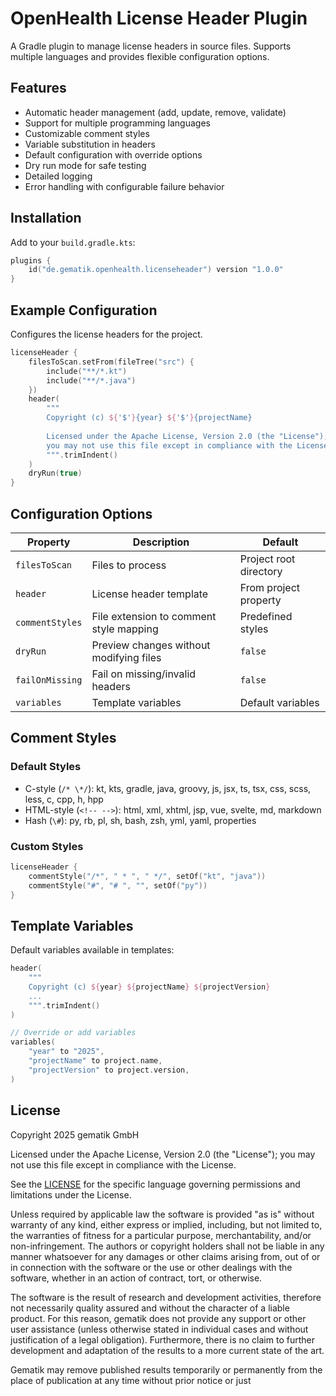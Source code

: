 # OpenHealth License Header Plugin

A Gradle plugin to manage license headers in source files. Supports multiple languages and provides flexible
configuration options.

## Features

- Automatic header management (add, update, remove, validate)
- Support for multiple programming languages
- Customizable comment styles
- Variable substitution in headers
- Default configuration with override options
- Dry run mode for safe testing
- Detailed logging
- Error handling with configurable failure behavior

## Installation

Add to your `build.gradle.kts`:

```kotlin
plugins {
    id("de.gematik.openhealth.licenseheader") version "1.0.0"
}
```

## Example Configuration

Configures the license headers for the project.

```kotlin
licenseHeader {
    filesToScan.setFrom(fileTree("src") {
        include("**/*.kt")
        include("**/*.java")
    })
    header(
        """
        Copyright (c) ${'$'}{year} ${'$'}{projectName}
        
        Licensed under the Apache License, Version 2.0 (the "License");
        you may not use this file except in compliance with the License.
        """.trimIndent()
    )
    dryRun(true)
}
```

## Configuration Options

| Property        | Description                             | Default                |
|-----------------|-----------------------------------------|------------------------|
| `filesToScan`   | Files to process                        | Project root directory |
| `header`        | License header template                 | From project property  |
| `commentStyles` | File extension to comment style mapping | Predefined styles      |
| `dryRun`        | Preview changes without modifying files | `false`                |
| `failOnMissing` | Fail on missing/invalid headers         | `false`                |
| `variables`     | Template variables                      | Default variables      |

## Comment Styles

### Default Styles

- C\-style (`/* \*/`): kt, kts, gradle, java, groovy, js, jsx, ts, tsx, css, scss, less, c, cpp, h, hpp
- HTML\-style (`<!-- -->`): html, xml, xhtml, jsp, vue, svelte, md, markdown
- Hash (`\#`): py, rb, pl, sh, bash, zsh, yml, yaml, properties

### Custom Styles

```kotlin
licenseHeader {
    commentStyle("/*", " * ", " */", setOf("kt", "java"))
    commentStyle("#", "# ", "", setOf("py"))
}
```

## Template Variables

Default variables available in templates:

```kotlin
header(
    """
    Copyright (c) ${year} ${projectName} ${projectVersion}
    ...
    """.trimIndent()
)

// Override or add variables
variables(
    "year" to "2025",
    "projectName" to project.name,
    "projectVersion" to project.version,
)
```

## License

Copyright 2025 gematik GmbH

Licensed under the Apache License, Version 2.0 (the "License"); you may not use this file except in compliance with the License.

See the [LICENSE](./LICENSE) for the specific language governing permissions and limitations under the License.

Unless required by applicable law the software is provided "as is" without warranty of any kind, either express or implied, including, but not limited to, the warranties of fitness for a particular purpose, merchantability, and/or non-infringement. The authors or copyright holders shall not be liable in any manner whatsoever for any damages or other claims arising from, out of or in connection with the software or the use or other dealings with the software, whether in an action of contract, tort, or otherwise.

The software is the result of research and development activities, therefore not necessarily quality assured and without the character of a liable product. For this reason, gematik does not provide any support or other user assistance (unless otherwise stated in individual cases and without justification of a legal obligation). Furthermore, there is no claim to further development and adaptation of the results to a more current state of the art.

Gematik may remove published results temporarily or permanently from the place of publication at any time without prior notice or just